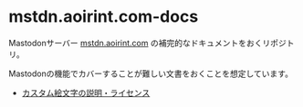 # mstdn.aoirint.com-docs

Mastodonサーバー [mstdn.aoirint.com](https://mstdn.aoirint.com/) の補完的なドキュメントをおくリポジトリ。

Mastodonの機能でカバーすることが難しい文書をおくことを想定しています。

- [カスタム絵文字の説明・ライセンス](emoji/index.md)
